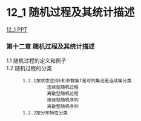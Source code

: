 # 12_1  随机过程及其统计描述
[12_1 PPT][1]
### 第十二章   随机过程及其统计描述
1.1 随机过程的定义和例子   
1.2 随机过程的分类  
        
          1.2.1按状态空间E和参数集T是可列集还是连续集分类    
                   连续型随机过程  
                   离散型随机过程  
                   连续型随机序列  
                   离散型随机序列  
          1.2.2按分布特性分类  
 
[1]:https://pan.baidu.com/s/1axUSq5ucKegEYEsIbluyhA                   
